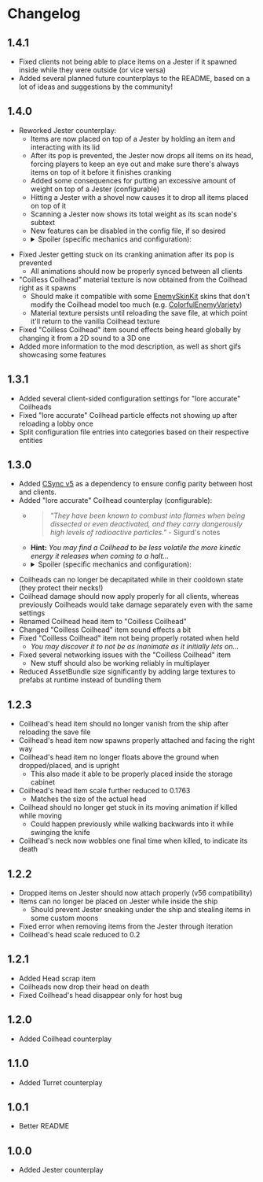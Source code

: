 # Changelog

## 1.4.1

- Fixed clients not being able to place items on a Jester if it spawned inside while they were outside (or vice versa)
- Added several planned future counterplays to the README, based on a lot of ideas and suggestions by the community!

## 1.4.0

<ul>
 <li>Reworked Jester counterplay:
  <ul>
   <li>
    Items are now placed on top of a Jester by holding an item and interacting with its lid
   </li>
   <li>
    After its pop is prevented, the Jester now drops all items on its head, forcing players to keep an eye out and make sure there's always items on top of it before it finishes cranking
   </li>
   <li>
    Added some consequences for putting an excessive amount of weight on top of a Jester (configurable)
   </li>
   <li>
    Hitting a Jester with a shovel now causes it to drop all items placed on top of it
   </li>
   <li>
    Scanning a Jester now shows its total weight as its scan node's subtext
   </li>
   <li>
    New features can be disabled in the config file, if so desired
   </li>
   <li>
    <details>
     <summary>Spoiler (specific mechanics and configuration):</summary>
     <ul>
      <li>Any grabbable item can be deposited onto a Jester by holding the interact button while the prompt to place an item is visible (similar to the Ship's storage cabinet, the Cruiser's back storage, and the desk at the Company)
       <ul>
        <li>Items can no longer be physically dropped on top of it, but this will likely be readded in the future</li>
       </ul>
      </li>
      <li>If the Jester finishes cranking while its total weight exceeds the amount set by the <code>JesterPreventThreshold</code> setting (<b>60</b> pounds by default), its head visually pops out for a brief moment to drop its items before returning to its box, without actually chasing or killing players
       <ul>
        <li>Toggling the <code>ItemsStayOnLid</code> setting disables the Jester's ability to drop its items and keeps its head inside the box at all times, making it like how it used to work in previous versions of the mod</li>
       </ul>
      </li>
      <li>If the Jester's total weight exceeds the amount set by the <code>JesterEncumberThreshold</code> setting (<b>120</b> pounds by default), it'll no longer be able to follow you around due to being encumbered by the items
       <ul>
        <li>Threshold setting can be set to <code>0</code> to disable the Jester's encumbered state completely, or a small value (e.g. <code>0.1</code>) to allow almost any item to stop the Jester from moving</li>
       </ul>
      </li>
      <li>If the Jester's total weight exceeds the amount set by the <code>JesterPanicThreshold</code> setting (<b>200</b> pounds by default), it'll panic and begin cranking frantically before popping shortly after
       <ul>
        <li>Threshold setting can be set to <b>0</b> to disable the Jester's panicked state completely</li>
        <li>Minimum and maximum time that the Jester spends panicking can be configured via the <code>MinPanicTimer</code> and <code>MaxPanicTimer</code> settings, respectively</li>
        <li>Setting this threshold to a lower value than the <code>JesterPreventThreshold</code> setting functionally disables it as a counterplay, since the Jester's pop is not prevented while panicking</li>
        <li>Placing an item while over the panic threshold and while the Jester is cranking (even normally) will cause it to <b>skip its cranking and pop immediately</b></li>
       </ul>
      </li>
      <li>Whenever a Jester is hit by a shovel, it'll drop all its held items and reset its weight
       <ul>
        <li>Can be disabled by toggling the <code>DropItemsOnHit</code> setting</li>
       </ul>
      </li>
      <li>The total amount of weight the Jester is carrying is shown in the subtext of its scan node
       <ul>
        <li>Can be disabled by toggling the <code>ShowWeightOnScan</code> setting</li>
        <li>Might be slightly inaccurate due to integer rounding, or if an item is destroyed or otherwise removed by other means</li>
       </ul>
      </li>
     </ul>
    </details>
   </li>
  </ul>
 </li>
</ul>

- Fixed Jester getting stuck on its cranking animation after its pop is prevented
  - All animations should now be properly synced between all clients
- "Coilless Coilhead" material texture is now obtained from the Coilhead right as it spawns
  - Should make it compatible with some [EnemySkinKit](https://thunderstore.io/c/lethal-company/p/AntlerShed/EnemySkinKit) skins that don't modify the Coilhead model too much (e.g. [ColorfulEnemyVariety](https://thunderstore.io/c/lethal-company/p/DistinctBlaze/ColorfulEnemyVariety))
  - Material texture persists until reloading the save file, at which point it'll return to the vanilla Coilhead texture
- Fixed "Coilless Coilhead" item sound effects being heard globally by changing it from a 2D sound to a 3D one
- Added more information to the mod description, as well as short gifs showcasing some features

## 1.3.1

- Added several client-sided configuration settings for "lore accurate" Coilheads
- Fixed "lore accurate" Coilhead particle effects not showing up after reloading a lobby once
- Split configuration file entries into categories based on their respective entities

## 1.3.0

<ul>
 <li>Added <a href="https://thunderstore.io/c/lethal-company/p/Sigurd/CSync">CSync v5</a> as a dependency to ensure config parity between host and clients.</li>
 <li>Added "lore accurate" Coilhead counterplay (configurable):
  <ul>
   <li>
    <blockquote>
    <i>"They have been known to combust into flames when being dissected or even deactivated, and they carry dangerously high levels of radioactive particles."</i> - Sigurd's notes
    </blockquote>
   </li>
   <li>
    <b>Hint:</b> <i>You may find a Coilhead to be less volatile the more kinetic energy it releases when coming to a halt...</i>
   </li>
   <li>
    <details>
     <summary>Spoiler (specific mechanics and configuration):</summary>
     <ul>
      <li>Coilhead bodies now combust upon being decapitated, as their Bestiary entry suggests
       <ul>
        <li>Can be disabled by toggling the <code>LoreAccurateCoilheads</code> setting</li>
        <li>The range of the explosion damage is determined by the <code>ExplosionDamageRadius</code> setting, with the damage itself being set to the value of the <code>ExplosionDamage</code> setting</li>
        <li>Likewise, the <code>ExplosionKillRadius</code> setting determines the range around the explosion where it simply kills the player instead of dealing damage to them</li>
       </ul>
      </li>
      <li>Explosion timer is set to how long the Coilhead has moved since it last stopped, within configurable limits
       <ul>
        <li>Minimum and maximum time until exploding can be configured via the <code>MinExplosionTimer</code> and <code>MaxExplosionTimer</code> settings, respectively</li>
       </ul>
      </li>
      <li>Coilhead's head item is destroyed if its body explodes while it's still attached to its neck
       <ul>
        <li>Can be disabled by toggling the <code>ExplosionDestroysHead</code> setting, but it adds some interesting risk/reward by making players stay close to try and pick up the head before it explodes</li>
       </ul>
      </li>
     </ul>
    </details>
   </li>
  </ul>
 </li>
</ul>

- Coilheads can no longer be decapitated while in their cooldown state (they protect their necks!)
- Coilhead damage should now apply properly for all clients, whereas previously Coilheads would take damage separately even with the same settings
- Renamed Coilhead head item to "Coilless Coilhead"
- Changed "Coilless Coilhead" item sound effects a bit
- Fixed "Coilless Coilhead" item not being properly rotated when held
  - _You may discover it to not be as inanimate as it initially lets on..._
- Fixed several networking issues with the "Coilless Coilhead" item
  - New stuff should also be working reliably in multiplayer
- Reduced AssetBundle size significantly by adding large textures to prefabs at runtime instead of bundling them

## 1.2.3

- Coilhead's head item should no longer vanish from the ship after reloading the save file
- Coilhead's head item now spawns properly attached and facing the right way
- Coilhead's head item no longer floats above the ground when dropped/placed, and is upright
  - This also made it able to be properly placed inside the storage cabinet
- Coilhead's head item scale further reduced to 0.1763
  - Matches the size of the actual head
- Coilhead should no longer get stuck in its moving animation if killed while moving
  - Could happen previously while walking backwards into it while swinging the knife
- Coilhead's neck now wobbles one final time when killed, to indicate its death

## 1.2.2

- Dropped items on Jester should now attach properly (v56 compatibility)
- Items can no longer be placed on Jester while inside the ship
  - Should prevent Jester sneaking under the ship and stealing items in some custom moons
- Fixed error when removing items from the Jester through iteration
- Coilhead's head scale reduced to 0.2

## 1.2.1

- Added Head scrap item
- Coilheads now drop their head on death
- Fixed Coilhead's head disappear only for host bug

## 1.2.0

- Added Coilhead counterplay

## 1.1.0

- Added Turret counterplay

## 1.0.1

- Better README

## 1.0.0

- Added Jester counterplay

